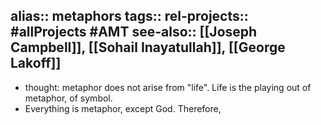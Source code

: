 alias:: metaphors
tags::
rel-projects:: #allProjects #AMT 
see-also:: [[Joseph Campbell]], [[Sohail Inayatullah]], [[George Lakoff]]
-
- thought: metaphor does not arise from "life". Life is the playing out of metaphor, of symbol.
- Everything is metaphor, except God. Therefore,